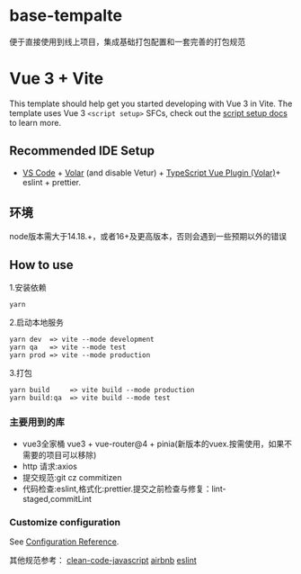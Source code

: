 # base-tempalte
便于直接使用到线上项目，集成基础打包配置和一套完善的打包规范

# Vue 3 + Vite

This template should help get you started developing with Vue 3 in Vite. The template uses Vue 3 `<script setup>` SFCs, check out the [script setup docs](https://v3.vuejs.org/api/sfc-script-setup.html#sfc-script-setup) to learn more.

## Recommended IDE Setup

- [VS Code](https://code.visualstudio.com/) + [Volar](https://marketplace.visualstudio.com/items?itemName=Vue.volar) (and disable Vetur) + [TypeScript Vue Plugin (Volar)](https://marketplace.visualstudio.com/items?itemName=Vue.vscode-typescript-vue-plugin)+ eslint + prettier.

## 环境
node版本需大于14.18.+，或者16+及更高版本，否则会遇到一些预期以外的错误

## How to use

1.安装依赖
```
yarn
```
2.启动本地服务
```
yarn dev  => vite --mode development 
yarn qa   => vite --mode test
yarn prod => vite --mode production
```
3.打包
```
yarn build     => vite build --mode production
yarn build:qa  => vite build --mode test
```

### 主要用到的库

- vue3全家桶 vue3 + vue-router@4 + pinia(新版本的vuex.按需使用，如果不需要的项目可以移除)
- http 请求:axios
- 提交规范:git cz commitizen
- 代码检查:eslint,格式化:prettier.提交之前检查与修复：lint-staged,commitLint





### Customize configuration

See [Configuration Reference](https://cli.vuejs.org/config/).

其他规范参考：
[clean-code-javascript](https://github.com/ryanmcdermott/clean-code-javascript)
[airbnb](https://github.com/airbnb/javascript)
[eslint](https://eslint.vuejs.org/rules/)



